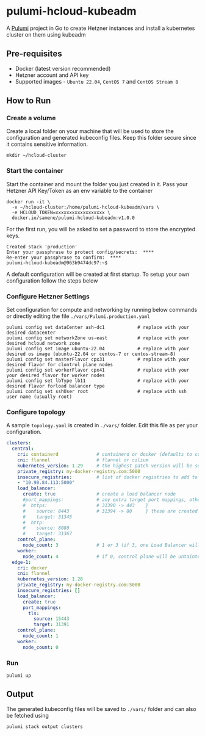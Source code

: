 # pulumi-hcloud-kubeadm

A [Pulumi](https://www.pulumi.com/) project in Go to create Hetzner instances and install a kubernetes cluster on them using kubeadm

## Pre-requisites
- Docker (latest version recommended)
- Hetzner account and API key
- Supported images - `Ubuntu 22.04`, `CentOS 7` and `CentOS Stream 8`

## How to Run

### Create a volume

Create a local folder on your machine that will be used to store the configuration and generated kubeconfig files. Keep this folder secure since it contains sensitive information.

```shell
mkdir ~/hcloud-cluster
```

### Start the container

Start the container and mount the folder you just created in it. Pass your Hetzner API Key/Token as an env variable to the container

``` shell
docker run -it \ 
  -v ~/hcloud-cluster:/home/pulumi-hcloud-kubeadm/vars \
  -e HCLOUD_TOKEN=xxxxxxxxxxxxxxxxxx \
  docker.io/samene/pulumi-hcloud-kubeadm:v1.0.0
```

For the first run, you will be asked to set a password to store the encrypted keys.

``` shell
Created stack 'production'
Enter your passphrase to protect config/secrets:  ****
Re-enter your passphrase to confirm:  ****
pulumi-hcloud-kubeadm@963b9474dc97:~$ 
```

A default configuration will be created at first startup. To setup your own configuration follow the steps below

### Configure Hetzner Settings

Set configuration for compute and networking by running below commands or directly editing the file `./vars/Pulumi.production.yaml`

``` shell
pulumi config set dataCenter ash-dc1            # replace with your desired datacenter
pulumi config set networkZone us-east           # replace with your desired hcloud network zone
pulumi config set image ubuntu-22.04            # replace with your desired os image (ubuntu-22.04 or centos-7 or centos-stream-8)
pulumi config set masterFlavor cpx31            # replace with your desired flavor for clontrol plane nodes
pulumi config set workerFlavor cpx41            # replace with your your desired flavor for worker nodes
pulumi config set lbType lb11                   # replace with your desired flavor forload balancer type
pulumi config set sshUser root                  # replace with ssh user name (usually root)
```

### Configure topology

A sample `topology.yaml` is created in `./vars/` folder. Edit this file as per your configuration.

```yaml
clusters:
  central:
    cri: containerd              # containerd or docker (defaults to containerd)
    cni: flannel                 # flannel or cilium
    kubernetes_version: 1.29     # the highest patch version will be selected automatically
    private_registry: my-docker-registry.com:5000
    insecure_registries:         # list of docker registries to add to insecure registries
    - "10.90.84.113:5000"    
    load_balancer:
      create: true               # create a load balancer node
      #port_mappings:            # any extra target port mappings, other than 80 & 443
      #  https:                  # 31390 -> 443    }
      #    source: 8443          # 31394 -> 80     } these are created by default
      #    target: 31345
      #  http:
      #    source: 8080
      #    target: 31367
    control_plane:
      node_count: 3              # 1 or 3 (if 3, one Load Balancer will be created)
    worker:
      node_count: 4              # if 0, control plane will be untainted to schedule workloads
  edge-1:
    cri: docker
    cni: flannel
    kubernetes_version: 1.28
    private_registry: my-docker-registry.com:5000
    insecure_registries: []
    load_balancer:
      create: true
      port_mappings:
        tls:
          source: 15443
          target: 31391
    control_plane:
      node_count: 1
    worker:
      node_count: 0
```

### Run

```
pulumi up
```

## Output

The generated kubeconfig files will be saved to `./vars/` folder and can also be fetched using

```
pulumi stack output clusters
```
